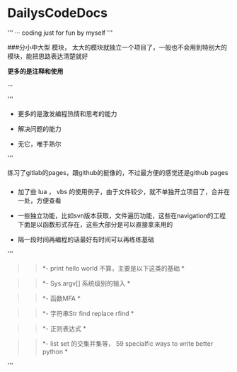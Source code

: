 # DailysCodeDocs

'''
··· coding just for fun by myself
'''

###分小中大型 模块， 太大的模块就独立一个项目了，一般也不会用到特别大的模块，能把思路表达清楚就好


**更多的是注释和使用**


···

'''

- 更多的是激发编程热情和思考的能力

- 解决问题的能力

- 无它，唯手熟尔

'''

练习了gitlab的pages，跟github的挺像的，不过最方便的感觉还是github pages

###

- 加了些 lua ， vbs 的使用例子，由于文件较少，就不单独开立项目了，合并在一处，方便查看

- 一些独立功能，比如svn版本获取，文件遍历功能，这些在navigation的工程下面是以函数形式存在，这些大部分是可以直接拿来用的

- 隔一段时间再编程的话最好有时间可以再练练基础


'''
>> *- print hello world 不算，主要是以下这类的基础 *

>> *- Sys.argv[] 系统级别的输入 *

>> *- 函数MFA *

>> *- 字符串Str   find  replace rfind *

>> *- 正则表达式 *

>> *- list set 的交集并集等， 59 specialfic ways to write better python *

'''